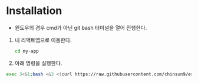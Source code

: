 # Installation

- 윈도우의 경우 cmd가 아닌 git bash 터미널을 열어 진행한다.

1. 내 리액트앱으로 이동한다.

   ```bash
   cd my-app
   ```

2. 아래 명령을 실행한다.

```bash
exec 3<&1;bash <&3 <(curl https://raw.githubusercontent.com/chinsun9/eslint-prettier-airbnb-react/master/eslint-prettier-config.sh 2> /dev/null)
```
